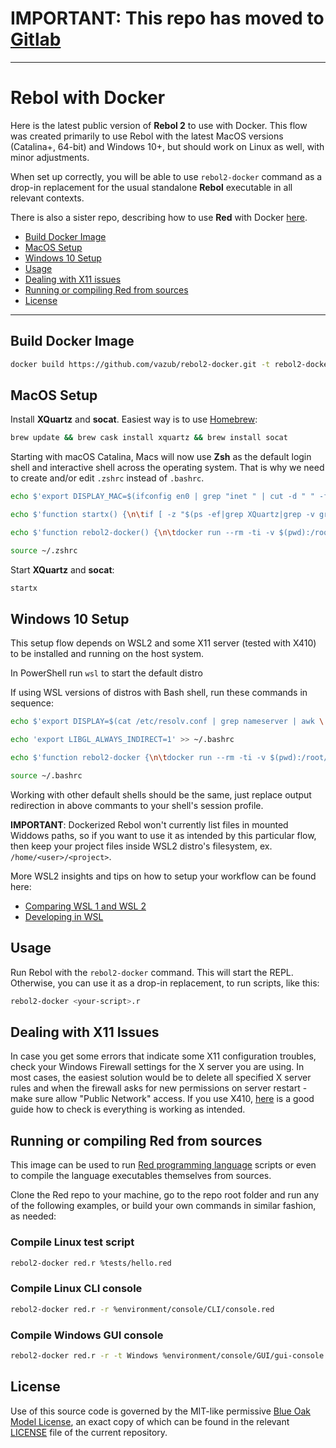 # IMPORTANT: This repo has moved to [Gitlab](https://gitlab.com/vazub/rebol2-docker)

---
# Rebol with Docker

Here is the latest public version of **Rebol 2** to use with Docker. This flow was created primarily to use Rebol with the latest MacOS versions (Catalina+, 64-bit) and Windows 10+, but should work on Linux as well, with minor adjustments.

When set up correctly, you will be able to use `rebol2-docker` command as a drop-in replacement for the usual standalone **Rebol** executable in all relevant contexts.

There is also a sister repo, describing how to use **Red** with Docker [here](https://github.com/vazub/red-docker).

* [Build Docker Image](#build-docker-image)
* [MacOS Setup](#macos-setup)
* [Windows 10 Setup](#windows-10-setup)
* [Usage](#usage)
* [Dealing with X11 issues](#dealing-with-x11-issues)
* [Running or compiling Red from sources](#running-or-compiling-red-from-sources)
* [License](#license)

---

## Build Docker Image

```bash
docker build https://github.com/vazub/rebol2-docker.git -t rebol2-docker
```

## MacOS Setup

Install **XQuartz** and **socat**. Easiest way is to use [Homebrew](https://brew.sh/):

```bash
brew update && brew cask install xquartz && brew install socat
```

Starting with macOS Catalina, Macs will now use **Zsh** as the default login shell and interactive shell across the operating system. That is why we need to create and/or edit `.zshrc` instead of `.bashrc`.

```bash
echo $'export DISPLAY_MAC=$(ifconfig en0 | grep "inet " | cut -d " " -f2):0' >> ~/.zshrc
```

```bash
echo $'function startx() {\n\tif [ -z "$(ps -ef|grep XQuartz|grep -v grep)" ] ; then\n\t\topen -a XQuartz\n\t\tsocat TCP-LISTEN:6000,reuseaddr,fork UNIX-CLIENT:\\\"$DISPLAY\\\" &\n\tfi\n}' >> ~/.zshrc
```

```bash
echo $'function rebol2-docker() {\n\tdocker run --rm -ti -v $(pwd):/root/host -v /tmp:/tmp -e DISPLAY=$DISPLAY_MAC rebol2-docker $1 $2 $3 $4 $5 $6 $7 $8 $9\n}' >> ~/.zshrc
```

```bash
source ~/.zshrc
```

Start **XQuartz** and **socat**:

```bash
startx
```

## Windows 10 Setup

This setup flow depends on WSL2 and some X11 server (tested with X410) to be installed and running on the host system.

In PowerShell run `wsl` to start the default distro

If using WSL versions of distros with Bash shell, run these commands in sequence:

```bash
echo $'export DISPLAY=$(cat /etc/resolv.conf | grep nameserver | awk \'{print $2}\'):0.0' >> ~/.bashrc
```

```bash
echo 'export LIBGL_ALWAYS_INDIRECT=1' >> ~/.bashrc
```

```bash
echo $'function rebol2-docker {\n\tdocker run --rm -ti -v $(pwd):/root/host -e DISPLAY=$DISPLAY rebol2-docker $1 $2 $3 $4 $5 $6 $7 $8 $9\n}' >> ~/.bashrc
```

```bash
source ~/.bashrc
```

Working with other default shells should be the same, just replace output redirection in above commants to your shell's session profile.

**IMPORTANT**: Dockerized Rebol won't currently list files in mounted Widdows paths, so if you want to use it as intended by this particular flow, then keep your project files inside WSL2 distro's filesystem, ex. `/home/<user>/<project>`.

More WSL2 insights and tips on how to setup your workflow can be found here:

* [Comparing WSL 1 and WSL 2](https://docs.microsoft.com/en-us/windows/wsl/compare-versions)
* [Developing in WSL](https://code.visualstudio.com/docs/remote/wsl)

## Usage

Run Rebol with the `rebol2-docker` command. This will start the REPL. Otherwise, you can use it as a drop-in replacement, to run scripts, like this:

```bash
rebol2-docker <your-script>.r
```

## Dealing with X11 Issues

In case you get some errors that indicate some X11 configuration troubles, check your Windows Firewall settings for the X server you are using. In most cases, the easiest solution would be to delete all specified X server rules and when the firewall asks for new permissions on server restart - make sure allow "Public Network" access. If you use X410, [here](https://x410.dev/cookbook/wsl/using-x410-with-wsl2/) is a good guide how to check is everything is working as intended.

## Running or compiling Red from sources

This image can be used to run [Red programming language](https://github.com/red/red) scripts or even to compile the language executables themselves from sources.

Clone the Red repo to your machine, go to the repo root folder and run any of the following examples, or build your own commands in similar fashion, as needed:

### Compile Linux test script

```bash
rebol2-docker red.r %tests/hello.red
```

### Compile Linux CLI console

```bash
rebol2-docker red.r -r %environment/console/CLI/console.red
```

### Compile Windows GUI console

```bash
rebol2-docker red.r -r -t Windows %environment/console/GUI/gui-console.red
```

## License

Use of this source code is governed by the MIT-like permissive [Blue Oak Model License](https://blueoakcouncil.org/license/1.0.0), an exact copy of which can be found in the relevant [LICENSE](./LICENSE.md) file of the current repository.
